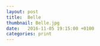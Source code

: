 ```yaml
---
layout: post
title:  Belle
thumbnail: Belle.jpg
date:   2016-11-05 19:15:00 +0100
categories: print
---
```

